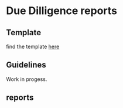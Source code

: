 # Due Dilligence reports

## Template
find the template [here](Due_Diligence_Project_Review_Template.md)

## Guidelines
Work in progess.

## reports